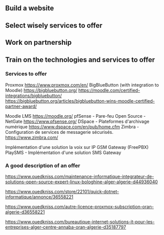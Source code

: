 

## Build a website

## Select wisely services to offer

## Work on partnership

## Train on the technologies and services to offer




### Services to offer

Proxmox
    https://www.proxmox.com/en/
BigBlueButton (with integration to Moodle)
    https://bigbluebutton.org/
    https://moodle.com/certified-integrations/bigbluebutton/
    https://bigbluebutton.org/articles/bigbluebutton-wins-moodle-certified-partner-award/

Moodle LMS
    https://moodle.org/
pfSense - Pare-feu Open Source - NetGate
    https://www.pfsense.org/
DSpace - Plateformes d'archivage numérique
    https://www.dspace.com/en/pub/home.cfm
Zimbra - Configuration de services de messagerie sécurisés.
    https://www.zimbra.com/


Implémentation d'une solution la voix sur IP GSM Gateway (FreePBX)
PlaySMS - Implémentation d'une solution SMS Gateway



### A good description of an offer

https://www.ouedkniss.com/maintenance-informatique-integrateur-de-solutions-open-source-expert-linux-bologhine-alger-algerie-d44936040

https://www.ouedkniss.com/store/22101/quick-dotnet-informatique/annonce/36558221

https://www.ouedkniss.com/autre-licence-proxmox-subscription-oran-algerie-d36558221

https://www.ouedkniss.com/bureautique-internet-solutions-it-pour-les-entreprises-alger-centre-annaba-oran-algerie-d35187797


